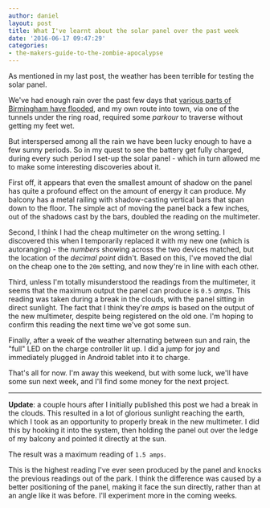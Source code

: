 ```yaml
---
author: daniel
layout: post
title: What I've learnt about the solar panel over the past week
date: '2016-06-17 09:47:29'
categories:
- the-makers-guide-to-the-zombie-apocalypse
---
```


As mentioned in my last post, the weather has been terrible for testing the solar panel.

We've had enough rain over the past few days that [various parts of Birmingham have flooded](http://www.birminghammail.co.uk/news/midlands-news/replay-flooding-birmingham-midlands-heavy-11471446), and my own route into town, via one of the tunnels under the ring road, required some _parkour_ to traverse without getting my feet wet.

But interspersed among all the rain we have been lucky enough to have a few sunny periods. So in my quest to see the battery get fully charged, during every such period I set-up the solar panel - which in turn allowed me to make some interesting discoveries about it.

First off, it appears that even the smallest amount of shadow on the panel has quite a profound effect on the amount of energy it can produce. My balcony has a metal railing with shadow-casting vertical bars that span down to the floor. The simple act of moving the panel back a few inches, out of the shadows cast by the bars, doubled the reading on the multimeter.

Second, I think I had the cheap multimeter on the wrong setting. I discovered this when I temporarily replaced it with my new one (which is autoranging) - the _numbers_ showing across the two devices matched, but the location of the _decimal point_ didn't. Based on this, I've moved the dial on the cheap one to the `20m` setting, and now they're in line with each other.

Third, unless I'm totally misunderstood the readings from the multimeter, it seems that the maximum output the panel can produce is `0.5` _amps_. This reading was taken during a break in the clouds, with the panel sitting in direct sunlight. The fact that I think they're _amps_ is based on the output of the new multimeter, despite being registered on the old one. I'm hoping to confirm this reading the next time we've got some sun.

Finally, after a week of the weather alternating between sun and rain, the "full" LED on the charge controller lit up. I did a jump for joy and immediately plugged in Android tablet into it to charge.

That's all for now. I'm away this weekend, but with some luck, we'll have some sun next week, and I'll find some money for the next project.

--------------

**Update**: a couple hours after I initially published this post we had a break in the clouds. This resulted in a lot of glorious sunlight reaching the earth, which I took as an opportunity to properly break in the new multimeter. I did this by hooking it into the system, then holding the panel out over the ledge of my balcony and pointed it directly at the sun.

The result was a maximum reading of `1.5 amps`.

This is the highest reading I've ever seen produced by the panel and knocks the previous readings out of the park. I think the difference was caused by a better positioning of the panel, making it face the sun directly, rather than at an angle like it was before. I'll experiment more in the coming weeks.
